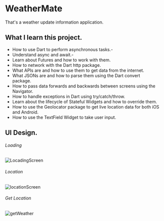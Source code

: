 # WeatherMate

That's a weather update information application.

## What I learn this project.

- How to use Dart to perform asynchronous tasks.-
- Understand async and await.-
- Learn about Futures and how to work with them.
- How to network with the Dart http package.
- What APIs are and how to use them to get data from the internet.
- What JSONs are and how to parse them using the Dart convert package.
- How to pass data forwards and backwards between screens using the Navigator.
- How to handle exceptions in Dart using try/catch/throw.
- Learn about the lifecycle of Stateful Widgets and how to override them.
- How to use the Geolocator package to get live location data for both iOS and Android.
- How to use the TextField Widget to take user input.

## UI Design.
###### Loading 
![LocadingScreen](https://user-images.githubusercontent.com/75753499/109457452-16ff4800-7a85-11eb-92ae-f8e6daad7cc3.png)

###### Location 
![locationScreen](https://user-images.githubusercontent.com/75753499/109457685-88d79180-7a85-11eb-8848-e67f480dbfb2.png)

###### Get Location 
![getWeather](https://user-images.githubusercontent.com/75753499/109457729-9db42500-7a85-11eb-88e9-249f75281a28.png)


